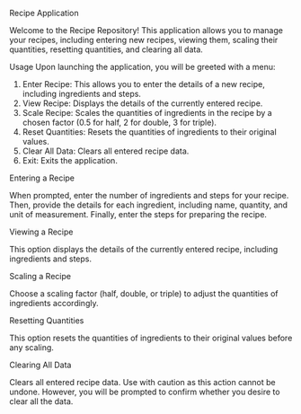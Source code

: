 Recipe Application

Welcome to the Recipe Repository! This application allows you to manage your recipes, including entering new recipes, viewing them, scaling their quantities, resetting quantities, and clearing all data.

Usage
Upon launching the application, you will be greeted with a menu:

1. Enter Recipe: This allows you to enter the details of a new recipe, including ingredients and steps.
2. View Recipe: Displays the details of the currently entered recipe.
3. Scale Recipe: Scales the quantities of ingredients in the recipe by a chosen factor (0.5 for half, 2 for double, 3 for triple).
4. Reset Quantities: Resets the quantities of ingredients to their original values.
5. Clear All Data: Clears all entered recipe data.
6. Exit: Exits the application.

Entering a Recipe

When prompted, enter the number of ingredients and steps for your recipe. Then, provide the details for each ingredient, including name, quantity, and unit of measurement. Finally, enter the steps for preparing the recipe.

Viewing a Recipe

This option displays the details of the currently entered recipe, including ingredients and steps.

Scaling a Recipe

Choose a scaling factor (half, double, or triple) to adjust the quantities of ingredients accordingly.

Resetting Quantities

This option resets the quantities of ingredients to their original values before any scaling.

Clearing All Data

Clears all entered recipe data. Use with caution as this action cannot be undone. However, you will be prompted to confirm whether you desire to clear all the data.


